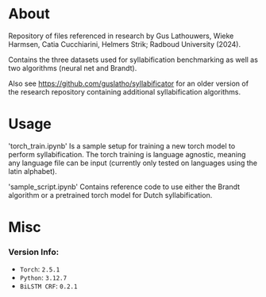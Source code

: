 # About

Repository of files referenced in research by Gus Lathouwers, Wieke Harmsen, Catia Cucchiarini, Helmers Strik; Radboud University (2024).

Contains the three datasets used for syllabification benchmarking as well as two algorithms (neural net and Brandt). 

Also see https://github.com/guslatho/syllabificator for an older version of the research repository containing additional syllabification algorithms.

# Usage

'torch_train.ipynb' Is a sample setup for training a new torch model to perform syllabification. The torch training is language agnostic, meaning any language file can be input (currently only tested on languages using the latin alphabet).

'sample_script.ipynb' Contains reference code to use either the Brandt algorithm or a pretrained torch model for Dutch syllabification.

# Misc

### Version Info:
- `Torch`: `2.5.1`  
- `Python`: `3.12.7`  
- `BiLSTM CRF`: `0.2.1`  
